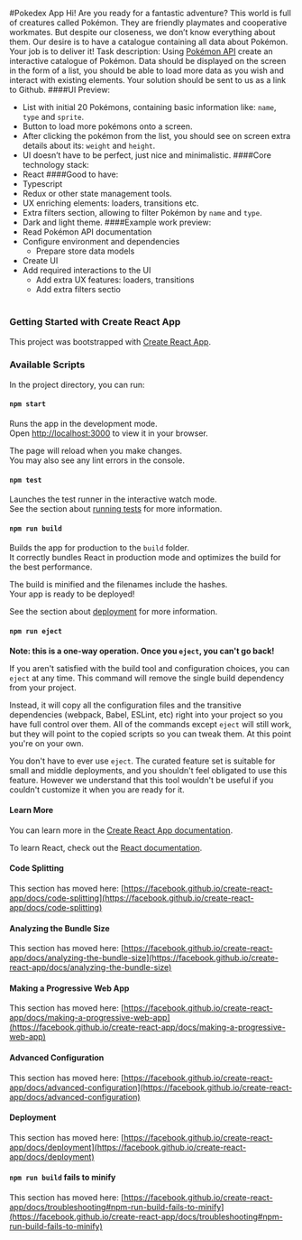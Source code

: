 #Pokedex App
Hi! Are you ready for a fantastic adventure?
This world is full of creatures called Pokémon. They are friendly playmates and cooperative
workmates. But despite our closeness, we don’t know everything about them.
Our desire is to have a catalogue containing all data about Pokémon. Your job is to deliver it!
Task description:
Using [Pokémon API](https://pokeapi.co) create an interactive catalogue of Pokémon. Data
should be displayed on the screen in the form of a list, you should be able to load more data
as you wish and interact with existing elements. Your solution should be sent to us as a link
to Github.
####UI Preview:
- List with initial 20 Pokémons, containing basic information like: `name`, `type` and
  `sprite`.
- Button to load more pokémons onto a screen.
- After clicking the pokémon from the list, you should see on screen extra details about
  its: `weight` and `height`.
- UI doesn’t have to be perfect, just nice and minimalistic.
####Core technology stack:
- React
####Good to have:
- Typescript
- Redux or other state management tools.
- UX enriching elements: loaders, transitions etc.
- Extra filters section, allowing to filter Pokémon by `name` and `type`.
- Dark and light theme.
####Example work preview:
- Read Pokémon API documentation
- Configure environment and dependencies
    - Prepare store data models
- Create UI
- Add required interactions to the UI
    - Add extra UX features: loaders, transitions
    - Add extra filters sectio
#
#
#

### Getting Started with Create React App

This project was bootstrapped with [Create React App](https://github.com/facebook/create-react-app).

### Available Scripts

In the project directory, you can run:

#### `npm start`

Runs the app in the development mode.\
Open [http://localhost:3000](http://localhost:3000) to view it in your browser.

The page will reload when you make changes.\
You may also see any lint errors in the console.

#### `npm test`

Launches the test runner in the interactive watch mode.\
See the section about [running tests](https://facebook.github.io/create-react-app/docs/running-tests) for more information.

#### `npm run build`

Builds the app for production to the `build` folder.\
It correctly bundles React in production mode and optimizes the build for the best performance.

The build is minified and the filenames include the hashes.\
Your app is ready to be deployed!

See the section about [deployment](https://facebook.github.io/create-react-app/docs/deployment) for more information.

#### `npm run eject`

**Note: this is a one-way operation. Once you `eject`, you can't go back!**

If you aren't satisfied with the build tool and configuration choices, you can `eject` at any time. This command will remove the single build dependency from your project.

Instead, it will copy all the configuration files and the transitive dependencies (webpack, Babel, ESLint, etc) right into your project so you have full control over them. All of the commands except `eject` will still work, but they will point to the copied scripts so you can tweak them. At this point you're on your own.

You don't have to ever use `eject`. The curated feature set is suitable for small and middle deployments, and you shouldn't feel obligated to use this feature. However we understand that this tool wouldn't be useful if you couldn't customize it when you are ready for it.

#### Learn More

You can learn more in the [Create React App documentation](https://facebook.github.io/create-react-app/docs/getting-started).

To learn React, check out the [React documentation](https://reactjs.org/).

#### Code Splitting

This section has moved here: [https://facebook.github.io/create-react-app/docs/code-splitting](https://facebook.github.io/create-react-app/docs/code-splitting)

#### Analyzing the Bundle Size

This section has moved here: [https://facebook.github.io/create-react-app/docs/analyzing-the-bundle-size](https://facebook.github.io/create-react-app/docs/analyzing-the-bundle-size)

#### Making a Progressive Web App

This section has moved here: [https://facebook.github.io/create-react-app/docs/making-a-progressive-web-app](https://facebook.github.io/create-react-app/docs/making-a-progressive-web-app)

#### Advanced Configuration

This section has moved here: [https://facebook.github.io/create-react-app/docs/advanced-configuration](https://facebook.github.io/create-react-app/docs/advanced-configuration)

#### Deployment

This section has moved here: [https://facebook.github.io/create-react-app/docs/deployment](https://facebook.github.io/create-react-app/docs/deployment)

#### `npm run build` fails to minify

This section has moved here: [https://facebook.github.io/create-react-app/docs/troubleshooting#npm-run-build-fails-to-minify](https://facebook.github.io/create-react-app/docs/troubleshooting#npm-run-build-fails-to-minify)
